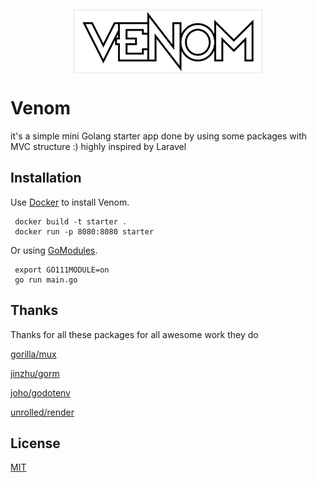 <p align="center">
<img width="300px" src="https://github.com/sagadsalem/venom/blob/master/static/img/logo.png"
style="border: 1px double #e6e1e1" align="center" width="200" >
</p>


# Venom

it's a simple mini Golang starter app done by using some packages with MVC structure :) highly inspired by Laravel

## Installation

Use [Docker](https://www.docker.com/) to install Venom.

```
 docker build -t starter .
 docker run -p 8080:8080 starter
```
Or using [GoModules](https://blog.golang.org/using-go-modules).

```
 export GO111MODULE=on
 go run main.go
```

## Thanks

Thanks for all these packages for all awesome work they do

[gorilla/mux](github.com/gorilla/mux)

[jinzhu/gorm](github.com/jinzhu/gorm)

[joho/godotenv](github.com/joho/godotenv)

[unrolled/render](github.com/unrolled/render)

## License
[MIT](https://choosealicense.com/licenses/mit/)
